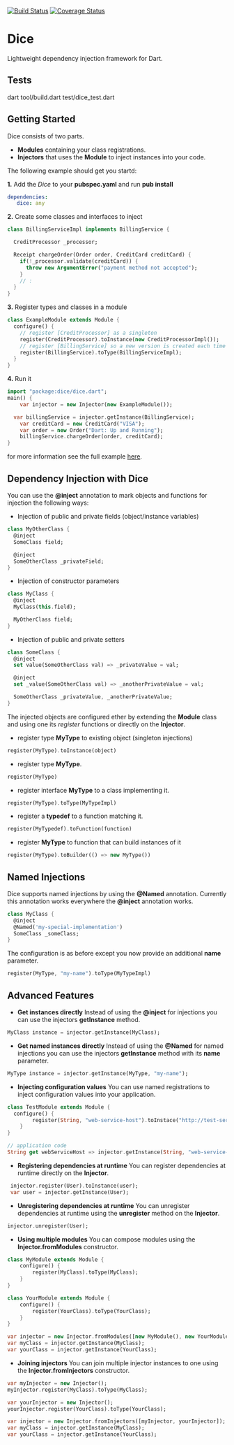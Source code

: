 [![Build Status](https://travis-ci.org/ltackmann/dice.svg)](https://travis-ci.org/ltackmann/dice)
[![Coverage Status](https://coveralls.io/repos/ltackmann/dice/badge.svg?branch=master&service=github)](https://coveralls.io/github/ltackmann/dice?branch=master)

# Dice
Lightweight dependency injection framework for Dart.

## Tests
dart tool/build.dart test/dice_test.dart

## Getting Started
Dice consists of two parts.
 * **Modules** containing your class registrations.
 * **Injectors** that uses the **Module** to inject instances into your code.

The following example should get you startd:

**1.** Add the *Dice* to your **pubspec.yaml** and run **pub install**
```yaml
dependencies:
   dice: any
```

**2.** Create some classes and interfaces to inject
```dart
class BillingServiceImpl implements BillingService {

  CreditProcessor _processor;

  Receipt chargeOrder(Order order, CreditCard creditCard) {
    if(!_processor.validate(creditCard)) {
      throw new ArgumentError("payment method not accepted");
    }
    // :
  }
}
```

**3.** Register types and classes in a module
```dart
class ExampleModule extends Module {
  configure() {
    // register [CreditProcessor] as a singleton
    register(CreditProcessor).toInstance(new CreditProcessorImpl());
    // register [BillingService] so a new version is created each time its requested
    register(BillingService).toType(BillingServiceImpl);
  }
}
```

**4.** Run it
```dart
import "package:dice/dice.dart";
main() {
	var injector = new Injector(new ExampleModule());

  var billingService = injector.getInstance(BillingService);
	var creditCard = new CreditCard("VISA");
	var order = new Order("Dart: Up and Running");
	billingService.chargeOrder(order, creditCard);
}
```

for more information see the full example [here](example/example_app.dart).

## Dependency Injection with Dice
You can use the **@inject** annotation to mark objects and functions for injection the following ways:

 * Injection of public and private fields (object/instance variables)
```dart
class MyOtherClass {
  @inject
  SomeClass field;

  @inject
  SomeOtherClass _privateField;
}
```

 * Injection of constructor parameters
```dart
class MyClass {
  @inject
  MyClass(this.field);

  MyOtherClass field;
}
```

 * Injection of public and private setters
```dart
class SomeClass {
  @inject
  set value(SomeOtherClass val) => _privateValue = val;

  @inject
  set _value(SomeOtherClass val) => _anotherPrivateValue = val;

  SomeOtherClass _privateValue, _anotherPrivateValue;
}
```

The injected objects are configured ether by extending the **Module** class and using one its *register* functions or directly on the **Injector**.

 * register type **MyType** to existing object (singleton injections)
```dart
register(MyType).toInstance(object)
```

 * register type **MyType**.
```dart
register(MyType)
```

 * register interface **MyType** to a class implementing it.
```dart
register(MyType).toType(MyTypeImpl)
```

 * register a **typedef** to a function matching it.
```dart
register(MyTypedef).toFunction(function)
```

 * register **MyType** to function that can build instances of it
```dart
register(MyType).toBuilder(() => new MyType())
```


## Named Injections
Dice supports named injections by using the **@Named** annotation. Currently this annotation
works everywhere the **@inject** annotation works.

```dart
class MyClass {
  @inject
  @Named('my-special-implementation')
  SomeClass _someClass;
}
```

The configuration is as before except you now provide an additional **name** parameter.

```dart
register(MyType, "my-name").toType(MyTypeImpl)
```


## Advanced Features
 * **Get instances directly** Instead of using the **@inject** for injections you can use the injectors **getInstance** method.
```dart
MyClass instance = injector.getInstance(MyClass);
```

 * **Get named instances directly** Instead of using the **@Named** for named injections you can use the injectors **getInstance** method with its **name** parameter.
```dart
MyType instance = injector.getInstance(MyType, "my-name");
```

 * **Injecting configuration values** You can use named registrations to inject configuration values into your application.
```dart
class TestModule extends Module {
  configure() {
		register(String, "web-service-host").toInstace("http://test-service.name");
	}
}

// application code
String get webServiceHost => injector.getInstance(String, "web-service-host");
```

 * **Registering dependencies at runtime** You can register dependencies at runtime directly on the **Injector**.
```dart
 injector.register(User).toInstance(user);
 var user = injector.getInstance(User);
```

 * **Unregistering dependencies at runtime** You can unregister dependencies at runtime using the **unregister** method on the **Injector**.
```dart
injector.unregister(User);
```

 * **Using multiple modules** You can compose modules using the **Injector.fromModules** constructor.
```dart
class MyModule extends Module {
  	configure() {
		register(MyClass).toType(MyClass);
	}
}

class YourModule extends Module {
  	configure() {
		register(YourClass).toType(YourClass);
	}
}

var injector = new Injector.fromModules([new MyModule(), new YourModule()]);
var myClass = injector.getInstance(MyClass);
var yourClass = injector.getInstance(YourClass);
```

 * **Joining injectors** You can join multiple injector instances to one using the **Injector.fromInjectors** constructor.
```dart
var myInjector = new Injector();
myInjector.register(MyClass).toType(MyClass);

var yourInjector = new Injector();
yourInjector.register(YourClass).toType(YourClass);

var injector = new Injector.fromInjectors([myInjector, yourInjector]);
var myClass = injector.getInstance(MyClass);
var yourClass = injector.getInstance(YourClass);
```
